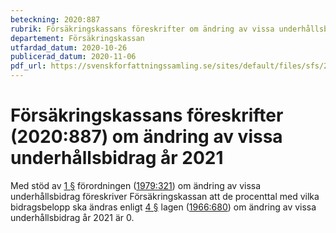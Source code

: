 ```yaml
---
beteckning: 2020:887
rubrik: Försäkringskassans föreskrifter om ändring av vissa underhållsbidrag år 2021
departement: Försäkringskassan
utfardad_datum: 2020-10-26
publicerad_datum: 2020-11-06
pdf_url: https://svenskforfattningssamling.se/sites/default/files/sfs/2020-10/SFS2020-887.pdf
---
```


# Försäkringskassans föreskrifter (2020:887) om ändring av vissa underhållsbidrag år 2021

Med stöd av [1 §](#1) förordningen ([1979:321](https://selex.se/eli/sfs/1979/321)) om ändring av vissa underhållsbidrag föreskriver Försäkringskassan att de procenttal med vilka bidragsbelopp ska ändras enligt [4 §](#4) lagen ([1966:680](https://selex.se/eli/sfs/1966/680)) om ändring av vissa underhållsbidrag år 2021 är 0.